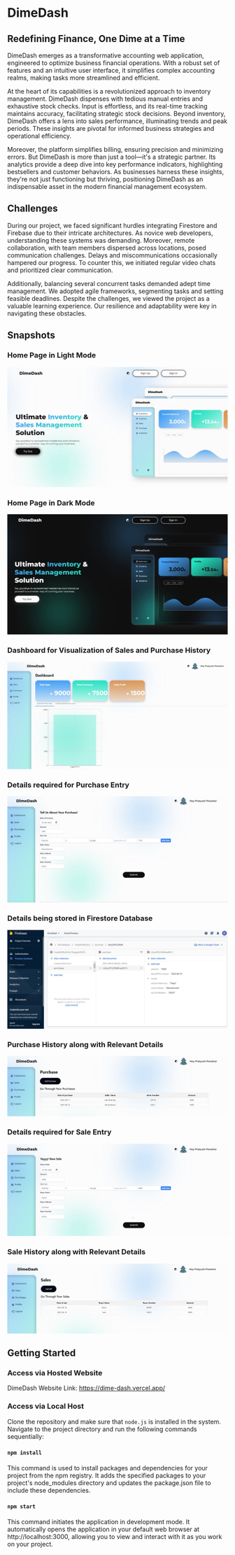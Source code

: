 # DimeDash
## Redefining Finance, One Dime at a Time

DimeDash emerges as a transformative accounting web application, engineered to optimize business financial operations. With a robust set of features and an intuitive user interface, it simplifies complex accounting realms, making tasks more streamlined and efficient.

At the heart of its capabilities is a revolutionized approach to inventory management. DimeDash dispenses with tedious manual entries and exhaustive stock checks. Input is effortless, and its real-time tracking maintains accuracy, facilitating strategic stock decisions. Beyond inventory, DimeDash offers a lens into sales performance, illuminating trends and peak periods. These insights are pivotal for informed business strategies and operational efficiency.

Moreover, the platform simplifies billing, ensuring precision and minimizing errors. But DimeDash is more than just a tool—it's a strategic partner. Its analytics provide a deep dive into key performance indicators, highlighting bestsellers and customer behaviors. As businesses harness these insights, they're not just functioning but thriving, positioning DimeDash as an indispensable asset in the modern financial management ecosystem.

## Challenges

During our project, we faced significant hurdles integrating Firestore and Firebase due to their intricate architectures. As novice web developers, understanding these systems was demanding. Moreover, remote collaboration, with team members dispersed across locations, posed communication challenges. Delays and miscommunications occasionally hampered our progress. To counter this, we initiated regular video chats and prioritized clear communication.

Additionally, balancing several concurrent tasks demanded adept time management. We adopted agile frameworks, segmenting tasks and setting feasible deadlines. Despite the challenges, we viewed the project as a valuable learning experience. Our resilience and adaptability were key in navigating these obstacles.

## Snapshots

### Home Page in Light Mode

![Main Image Alt Text](snapshots/home.jpg) 

### Home Page in Dark Mode

![Main Image Alt Text](snapshots/home_dark.jpg)

### Dashboard for Visualization of Sales and Purchase History

![Main Image Alt Text](snapshots/dashboard.jpg)

### Details required for Purchase Entry

![Main Image Alt Text](snapshots/purchase_entry.jpg)

### Details being stored in Firestore Database

![Main Image Alt Text](snapshots/database.jpg)

### Purchase History along with Relevant Details

![Main Image Alt Text](snapshots/purchase_list.jpg)

### Details required for Sale Entry

![Main Image Alt Text](snapshots/sale_entry.jpg)

### Sale History along with Relevant Details

![Main Image Alt Text](snapshots/sale_list.jpg)


## Getting Started

### Access via Hosted Website

DimeDash Website Link: https://dime-dash.vercel.app/

### Access via Local Host

Clone the repository and make sure that `node.js` is installed in the system. Navigate to the project directory and run the following commands sequentially:

#### `npm install`

This command is used to install packages and dependencies for your project from the npm registry. It adds the specified packages to your project's node_modules directory and updates the package.json file to include these dependencies.

#### `npm start`

This command initiates the application in development mode. It automatically opens the application in your default web browser at http://localhost:3000, allowing you to view and interact with it as you work on your project.





